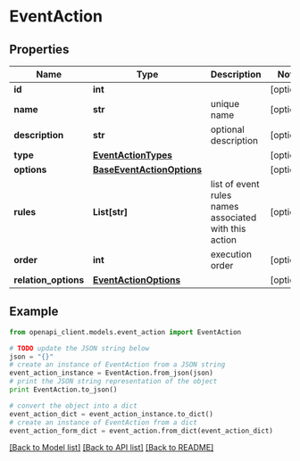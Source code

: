 # EventAction


## Properties
Name | Type | Description | Notes
------------ | ------------- | ------------- | -------------
**id** | **int** |  | [optional]
**name** | **str** | unique name | [optional]
**description** | **str** | optional description | [optional]
**type** | [**EventActionTypes**](EventActionTypes.md) |  | [optional]
**options** | [**BaseEventActionOptions**](BaseEventActionOptions.md) |  | [optional]
**rules** | **List[str]** | list of event rules names associated with this action | [optional]
**order** | **int** | execution order | [optional]
**relation_options** | [**EventActionOptions**](EventActionOptions.md) |  | [optional]

## Example

```python
from openapi_client.models.event_action import EventAction

# TODO update the JSON string below
json = "{}"
# create an instance of EventAction from a JSON string
event_action_instance = EventAction.from_json(json)
# print the JSON string representation of the object
print EventAction.to_json()

# convert the object into a dict
event_action_dict = event_action_instance.to_dict()
# create an instance of EventAction from a dict
event_action_form_dict = event_action.from_dict(event_action_dict)
```
[[Back to Model list]](../README.md#documentation-for-models) [[Back to API list]](../README.md#documentation-for-api-endpoints) [[Back to README]](../README.md)
